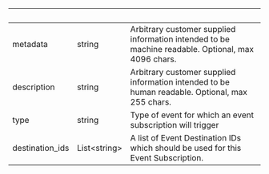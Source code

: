 <!-- Code generated for API Clients. DO NOT EDIT. -->

| &nbsp; | &nbsp; | &nbsp; |
|---|---|---|
| metadata | string | Arbitrary customer supplied information intended to be machine readable. Optional, max 4096 chars. |
| description | string | Arbitrary customer supplied information intended to be human readable. Optional, max 255 chars. |
| type | string | Type of event for which an event subscription will trigger |
| destination_ids | List&lt;string&gt; | A list of Event Destination IDs which should be used for this Event Subscription. |